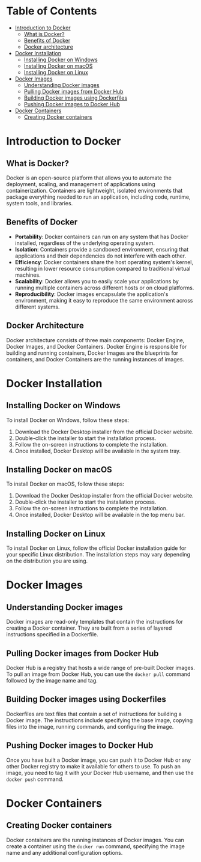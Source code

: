 # Table of Contents

- [Introduction to Docker](#introduction-to-docker)
    - [What is Docker?](#what-is-docker?)
    - [Benefits of Docker](#benefits-of-docker)
    - [Docker architecture](#docker-architecture)
- [Docker Installation](#docker-installation)
   - [Installing Docker on Windows](#installing-docker-on-windows)
   - [Installing Docker on macOS](#installing-docker-on-mac)
   - [Installing Docker on Linux](#installing-docker-on-linux)
- [Docker Images](#docker-images)
   - [Understanding Docker images](#understanding-docker-images)
   - [Pulling Docker images from Docker Hub](#pulling-docker-images-from-docker-hub)
   - [Building Docker images using Dockerfiles](#building-docker-images-using-dockerfiles)
   - [Pushing Docker images to Docker Hub](#pushing-docker-images-to-docker-hub)
- [Docker Containers](#docker-containers)
    - [Creating Docker containers](#creating-docker-containers)

# Introduction to Docker

## What is Docker?
Docker is an open-source platform that allows you to automate the deployment, scaling, and management of applications using containerization. Containers are lightweight, isolated environments that package everything needed to run an application, including code, runtime, system tools, and libraries.

## Benefits of Docker
- **Portability**: Docker containers can run on any system that has Docker installed, regardless of the underlying operating system.
- **Isolation**: Containers provide a sandboxed environment, ensuring that applications and their dependencies do not interfere with each other.
- **Efficiency**: Docker containers share the host operating system's kernel, resulting in lower resource consumption compared to traditional virtual machines.
- **Scalability**: Docker allows you to easily scale your applications by running multiple containers across different hosts or on cloud platforms.
- **Reproducibility**: Docker images encapsulate the application's environment, making it easy to reproduce the same environment across different systems.

## Docker Architecture
Docker architecture consists of three main components: Docker Engine, Docker Images, and Docker Containers. Docker Engine is responsible for building and running containers, Docker Images are the blueprints for containers, and Docker Containers are the running instances of images.

# Docker Installation

## Installing Docker on Windows
To install Docker on Windows, follow these steps:
1. Download the Docker Desktop installer from the official Docker website.
2. Double-click the installer to start the installation process.
3. Follow the on-screen instructions to complete the installation.
4. Once installed, Docker Desktop will be available in the system tray.

## Installing Docker on macOS
To install Docker on macOS, follow these steps:
1. Download the Docker Desktop installer from the official Docker website.
2. Double-click the installer to start the installation process.
3. Follow the on-screen instructions to complete the installation.
4. Once installed, Docker Desktop will be available in the top menu bar.

## Installing Docker on Linux
To install Docker on Linux, follow the official Docker installation guide for your specific Linux distribution. The installation steps may vary depending on the distribution you are using.

# Docker Images

## Understanding Docker images
Docker images are read-only templates that contain the instructions for creating a Docker container. They are built from a series of layered instructions specified in a Dockerfile.

## Pulling Docker images from Docker Hub
Docker Hub is a registry that hosts a wide range of pre-built Docker images. To pull an image from Docker Hub, you can use the `docker pull` command followed by the image name and tag.

## Building Docker images using Dockerfiles
Dockerfiles are text files that contain a set of instructions for building a Docker image. The instructions include specifying the base image, copying files into the image, running commands, and configuring the image.

## Pushing Docker images to Docker Hub
Once you have built a Docker image, you can push it to Docker Hub or any other Docker registry to make it available for others to use. To push an image, you need to tag it with your Docker Hub username, and then use the `docker push` command.

# Docker Containers

## Creating Docker containers
Docker containers are the running instances of Docker images. You can create a container using the `docker run` command, specifying the image name and any additional configuration options.

